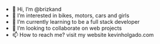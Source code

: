 - 👋 Hi, I’m @brizkand
- 👀 I’m interested in bikes, motors, cars and girls
- 🌱 I’m currently learning to be a full stack developer
- 💞️ I’m looking to collaborate on web projects
- 📫 How to reach me? visit my website kevinholgado.com

<!---
brizkand/brizkand is a ✨ special ✨ repository because its `README.md` (this file) appears on your GitHub profile.
You can click the Preview link to take a look at your changes.
--->
